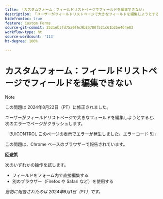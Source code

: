 ```yaml
---
title: 「カスタムフォーム：フィールドリストページでフィールドを編集できない」
description: 「ユーザーがフィールドリストページで大きなフィールドを編集しようとすると、エラーでページがクラッシュします。回避策はあります。」
hidefromtoc: true
feature: Custom Forms
source-git-commit: 2531eb3fd75a0f6c9b26780f521c61b2be464e83
workflow-type: ht
source-wordcount: '113'
ht-degree: 100%

---
```



# カスタムフォーム：フィールドリストページでフィールドを編集できない

>[!NOTE]
>
>この問題は 2024年8月22日（PT）に修正されました。

ユーザーがフィールドリストページで大きなフィールドを編集しようとすると、次のエラーでページがクラッシュします。

「[!UICONTROL このページの表示でエラーが発生しました。エラーコード 5]」

この問題は、Chrome ベースのブラウザーで報告されています。

**回避策**

次のいずれかの操作を試します。

* フィールドをフォーム内で直接編集する
* 別のブラウザー（Firefox や Safari など）を使用する

_最初に報告されたのは 2024年6月1日（PT）です。_
